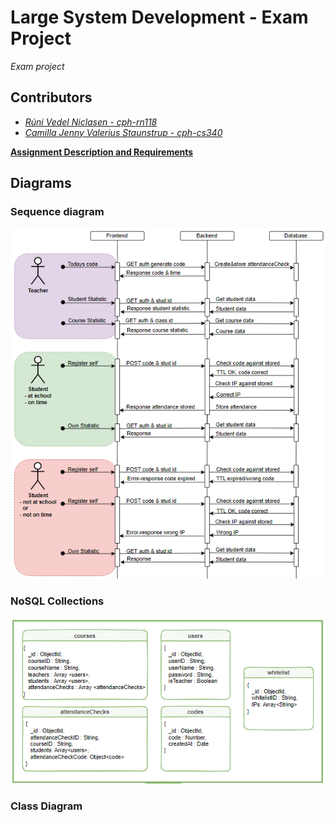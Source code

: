 # Large System Development - Exam Project
_Exam project_

## Contributors
- _[Rúni Vedel Niclasen - cph-rn118](https://github.com/Runi-VN)_
- _[Camilla Jenny Valerius Staunstrup - cph-cs340](https://github.com/Castau)_  

**[Assignment Description and Requirements](https://github.com/Hold-Krykke-BA/Large_System_Development/blob/main/assignment2.pdf)**

## Diagrams
### Sequence diagram
![image](https://github.com/Hold-Krykke-BA/Large_System_Development/blob/main/Diagrams/Sequence.PNG)

### NoSQL Collections
![image](https://github.com/Hold-Krykke-BA/Large_System_Development/blob/main/Diagrams/NoSQLducuments.PNG)


### Class Diagram
